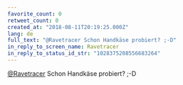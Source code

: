 ```yaml
---
favorite_count: 0
retweet_count: 0
created_at: "2018-08-11T20:19:25.000Z"
lang: de
full_text: "@Ravetracer Schon Handkäse probiert? ;-D"
in_reply_to_screen_name: Ravetracer
in_reply_to_status_id_str: "1028375208556683264"
---
```


[@Ravetracer](https://twitter.com/Ravetracer) Schon Handkäse probiert? ;-D
